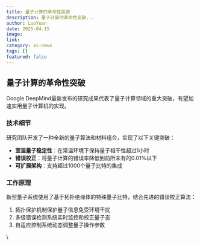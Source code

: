 ```yaml
---
title: 量子计算的革命性突破
description: 量子计算的革命性突破...
author: LuoYuan
date: 2025-04-15
image: 
link: 
category: ai-news
tags: []
featured: false
---
```

## 量子计算的革命性突破

Google DeepMind最新发布的研究成果代表了量子计算领域的重大突破，有望加速实用量子计算机的实现。

### 技术细节

研究团队开发了一种全新的量子算法和材料组合，实现了以下关键突破：

- **室温量子稳定性**：在常温环境下保持量子相干性超过1小时
- **错误校正**：将量子计算的错误率降低到前所未有的0.01%以下
- **可扩展架构**：支持超过1000个量子比特的集成

### 工作原理

新型量子系统使用了基于拓扑绝缘体的特殊量子比特，结合先进的错误校正算法：

1. 拓扑保护机制保护量子信息免受环境干扰
2. 多级错误检测系统实时监控和校正量子态
3. 自适应控制系统动态调整量子操作参数

\